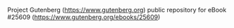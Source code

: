 Project Gutenberg (https://www.gutenberg.org) public repository for eBook #25609 (https://www.gutenberg.org/ebooks/25609)
